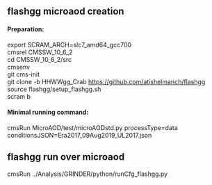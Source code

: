 ## flashgg microaod creation  
#### Preparation:
export SCRAM_ARCH=slc7_amd64_gcc700   
cmsrel CMSSW_10_6_2   
cd CMSSW_10_6_2/src  
cmsenv  
git cms-init  
git clone -b HHWWgg_Crab https://github.com/atishelmanch/flashgg  
source flashgg/setup_flashgg.sh  
scram b  
  
#### Minimal running command:  
cmsRun MicroAOD/test/microAODstd.py processType=data conditionsJSON=Era2017_09Aug2019_UL2017.json  

## flashgg run over microaod  
cmsRun ../Analysis/GRINDER/python/runCfg_flashgg.py 
